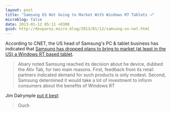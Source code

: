 ```yaml
---
layout: post
title: "Samsung US Not Going to Market With Windows RT Tablets ⟶"
microblog: false
date: 2013-01-12 05:11 +0300
guid: http://desparoz.micro.blog/2013/01/12/samsung-us-not.html
---
```

<p>According to CNET, the US head of Samsung's PC &amp; tablet business has indicated that <a href="/blog/8301-34439_1-57563340/uh-oh-windows-rt-samsungs-got-second-thoughts">Samsung has dropped plans to bring to market (at least in the US) a Windows RT based tablet</a>.</p>
<blockquote>
<p>Abary noted Samsung reached its decision about he device, dubbed the Ativ Tab, for two main reasons. First, feedback from its retail partners indicated demand for such products is only modest. Second, Samsung determined it would take a lot of investment to inform consumers about the benefits of Windows RT</p>
</blockquote>
<p>Jim Dalrymple <a href="http://www.loopinsight.com/2013/01/11/samsung-cancels-plans-for-windows-rt-device/">put it best</a>:</p>
<blockquote>
<p>Ouch</p>
</blockquote>
